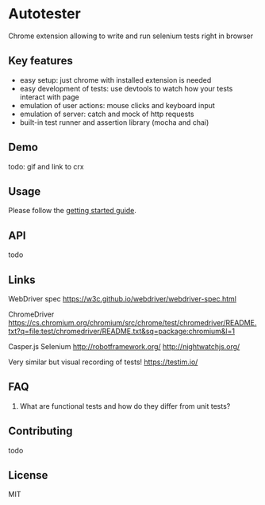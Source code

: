 # Autotester
Chrome extension allowing to write and run selenium tests right in browser

## Key features
* easy setup: just chrome with installed extension is needed
* easy development of tests: use devtools to watch how your tests interact with page 
* emulation of user actions: mouse clicks and keyboard input
* emulation of server: catch and mock of http requests
* built-in test runner and assertion library (mocha and chai)

## Demo 
todo: gif and link to crx

## Usage
Please follow the [getting started guide](/docs/getting-started.md).

## API
todo

## Links

WebDriver spec
https://w3c.github.io/webdriver/webdriver-spec.html

ChromeDriver
https://cs.chromium.org/chromium/src/chrome/test/chromedriver/README.txt?q=file:test/chromedriver/README.txt&sq=package:chromium&l=1

Casper.js
Selenium
http://robotframework.org/
http://nightwatchjs.org/


Very similar but visual recording of tests!
https://testim.io/

## FAQ
 1. What are functional tests and how do they differ from unit tests?

## Contributing
todo

## License
MIT
